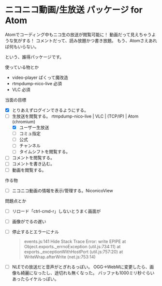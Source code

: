 # ニコニコ動画/生放送 パッケージ for Atom

Atomでコーディング中もニコ生の放送が閲覧可能に！
動画だって見えちゃうような気がする！
コメントだって、読み放題かつ書き放題。
もう、Atomさえあれば何もいらない。

という、誰得パッケージです。

使っている物とか

* video-player ぱくって魔改造
* rtmpdump-nico-live 必須
* VLC 必須

当面の目標

* [x] とりあえずログインできるようにする。
* [ ] 生放送を閲覧する。
    rtmpdump-nico-live | VLC | (TCP/IP) | Atom (chromium)
    * [x] ユーザー生放送
    * [ ] コミュ指定
    * [ ] 公式
    * [ ] チャンネル
    * [ ] タイムシフトを閲覧する。
* [ ] コメントを閲覧する。
* [ ] コメントを書き込む。
* [ ] 動画を閲覧する。

作る物

* [ ] ニコニコ動画の情報を表示/管理する。NiconicoView

問題点とか

* [ ] リロード「ctrl-cmd-r」しないとうまく画面が
* [ ] 画像がでるの遅い
* [ ] 停止するとエラーにナル

    > events.js:141
    > Hide Stack Trace
    > Error: write EPIPE
    >   at Object.exports._errnoException (util.js:734:11)
    >   at exports._exceptionWithHostPort (util.js:757:20)
    >   at WriteWrap.afterWrite (net.js:753:14)

* [ ] NLEでの放送だと音声がとぎれるっぽい。
    OGG->WebMに変更したら、画像も綺麗になったし、途切れも無くなった。
    バッファも1000ミリ秒ぐらいあったらイケルっぽい。

